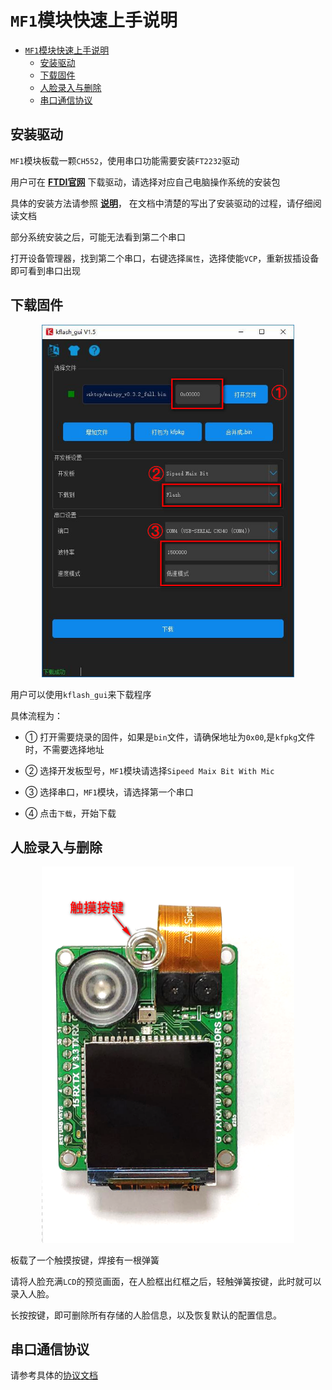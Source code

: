 # `MF1`模块快速上手说明

- [`MF1`模块快速上手说明](#mf1模块快速上手说明)
  - [安装驱动](#安装驱动)
  - [下载固件](#下载固件)
  - [人脸录入与删除](#人脸录入与删除)
  - [串口通信协议](#串口通信协议)

<div STYLE="page-break-after: always;"></div>

## 安装驱动

`MF1`模块板载一颗`CH552`，使用串口功能需要安装`FT2232`驱动
  
用户可在  [**FTDI官网**](https://www.ftdichip.com/Drivers/VCP.htm)  下载驱动，请选择对应自己电脑操作系统的安装包
  
具体的安装方法请参照  [**说明**](https://www.ftdichip.com/Support/Documents/InstallGuides.htm)，  在文档中清楚的写出了安装驱动的过程，请仔细阅读文档

部分系统安装之后，可能无法看到第二个串口
  
打开设备管理器，找到第二个串口，右键选择`属性`，选择使能`VCP`，重新拔插设备即可看到串口出现

<div STYLE="page-break-after: always;"></div>

## 下载固件

<center class="half">
<img src="assests/kflash_gui.jpg" height = 50% width = 80% />
</center>
  
用户可以使用`kflash_gui`来下载程序
  
具体流程为：

- ① 打开需要烧录的固件，如果是`bin`文件，请确保地址为`0x00`,是`kfpkg`文件时，不需要选择地址

- ② 选择开发板型号，`MF1`模块请选择`Sipeed Maix Bit With Mic`

- ③ 选择串口，`MF1`模块，请选择第一个串口

- ④ 点击`下载`，开始下载

<div STYLE="page-break-after: always;"></div>

## 人脸录入与删除

<center class="half">
<img src="assests/touch_key.png" height = 50% width = 80% />
</center>

板载了一个触摸按键，焊接有一根弹簧
  
请将人脸充满`LCD`的预览画面，在人脸框出红框之后，轻触弹簧按键，此时就可以录入人脸。
  
长按按键，即可删除所有存储的人脸信息，以及恢复默认的配置信息。

<div STYLE="page-break-after: always;"></div>

## 串口通信协议

请参考具体的[协议文档](MF1模块串口通信协议.md)
